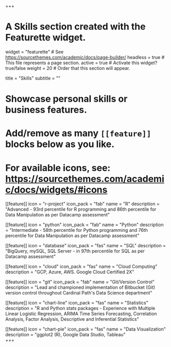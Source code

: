 +++
# A Skills section created with the Featurette widget.
widget = "featurette"  # See https://sourcethemes.com/academic/docs/page-builder/
headless = true  # This file represents a page section.
active = true  # Activate this widget? true/false
weight = 20  # Order that this section will appear.

title = "Skills"
subtitle = ""

# Showcase personal skills or business features.
# 
# Add/remove as many `[[feature]]` blocks below as you like.
# 
# For available icons, see: https://sourcethemes.com/academic/docs/widgets/#icons

[[feature]]
  icon = "r-project"
  icon_pack = "fab"
  name = "R"
  description = "Advanced - 93rd percentile for R programming and 86th percentile for Data Manipulation as per Datacamp assessment"

[[feature]]
  icon = "python"
  icon_pack = "fab"
  name = "Python"
  description = "Intermediate - 58th percentile for Python programming and 76th percentile for Data Manipulation as per Datacamp assessment"   

[[feature]]
  icon = "database"
  icon_pack = "fas"
  name = "SQL"
  description = "BigQuery, mySQL, SQL Server - in 97th percentile for SQL as per Datacamp assessment" 

[[feature]]
  icon = "cloud"
  icon_pack = "fas"
  name = "Cloud Computing"
  description = "GCP, Azure, AWS. Google Cloud Certified 2X" 

[[feature]]
  icon = "git"
  icon_pack = "fab"
  name = "Git/Version Control"
  description = "Lead and championed implementation of Bitbucket (Git) version control throughout Cardinal Path's Data Science department" 

[[feature]]
  icon = "chart-line"
  icon_pack = "fas"
  name = "Statistics"
  description = "R and Python stats packages - Experience with Multiple Linear Logistic Regression, ARIMA Time Series Forecasting, Correlation Analysis, Factor Analysis, Descriptive and Inferential Statistics"  

[[feature]]
  icon = "chart-pie"
  icon_pack = "fas"
  name = "Data Visualization"
  description = "ggplot2 (R), Google Data Studio, Tableau"    
+++
